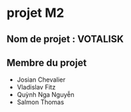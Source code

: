 # projet M2 
## Nom de projet : VOTALISK
## Membre du projet
* Josian Chevalier
* Vladislav Fitz
* Quỳnh Nga Nguyễn
* Salmon Thomas


